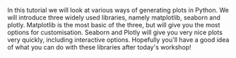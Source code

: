 In this tutorial we will look at various ways of generating plots in Python. We will introduce three widely used libraries, namely matplotlib, seaborn and plotly. Matplotlib is the most basic of the three, but will give you the most options for customisation. Seaborn and Plotly will give you very nice plots very quickly, including interactive options. Hopefully you'll have a good idea of what you can do with these libraries after today's workshop!